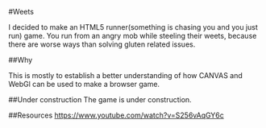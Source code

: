 #Weets

I decided to make an HTML5 runner(something is chasing you and you just run) game. You run from an angry mob while steeling their weets, because there are worse ways than solving gluten related issues.

##Why

This is mostly to establish a better understanding of how CANVAS and WebGl can be used to make a browser game.

##Under construction
The game is under construction.

##Resources
https://www.youtube.com/watch?v=S256vAqGY6c